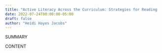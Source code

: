 ```yaml
---
title: "Active Literacy Across the Curriculum: Strategies for Reading  Writing  Speaking  and Listening"
date: 2022-07-24T00:00:00-05:00
draft: false
author: "Heidi Hayes Jacobs"
---
```


SUMMARY

<!--more-->

CONTENT